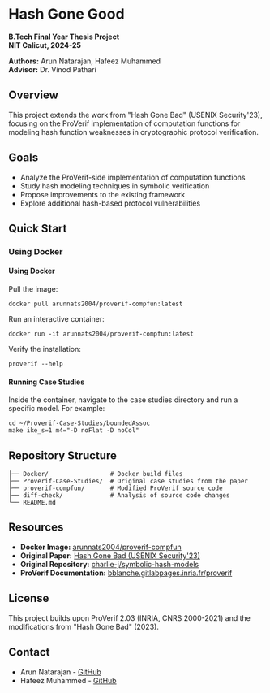 # Hash Gone Good

**B.Tech Final Year Thesis Project**  
**NIT Calicut, 2024-25**

**Authors:** Arun Natarajan, Hafeez Muhammed  
**Advisor:** Dr. Vinod Pathari

## Overview

This project extends the work from "Hash Gone Bad" (USENIX Security'23), focusing on the ProVerif implementation of computation functions for modeling hash function weaknesses in cryptographic protocol verification.

## Goals

- Analyze the ProVerif-side implementation of computation functions
- Study hash modeling techniques in symbolic verification
- Propose improvements to the existing framework
- Explore additional hash-based protocol vulnerabilities

## Quick Start

### Using Docker

#### Using Docker

Pull the image:

```
docker pull arunnats2004/proverif-compfun:latest
```

Run an interactive container:

```
docker run -it arunnats2004/proverif-compfun:latest
```

Verify the installation:

```
proverif --help
```

#### Running Case Studies

Inside the container, navigate to the case studies directory and run a specific model. For example:

```
cd ~/Proverif-Case-Studies/boundedAssoc
make ike_s=1 m4="-D noFlat -D noCol"
```

## Repository Structure

```
├── Docker/                 # Docker build files
├── Proverif-Case-Studies/  # Original case studies from the paper
├── proverif-compfun/       # Modified ProVerif source code
├── diff-check/             # Analysis of source code changes
└── README.md
```

## Resources

- **Docker Image:** [arunnats2004/proverif-compfun](https://hub.docker.com/repository/docker/arunnats2004/proverif-compfun/general)
- **Original Paper:** [Hash Gone Bad (USENIX Security'23)](https://www.usenix.org/conference/usenixsecurity23/presentation/cheval)
- **Original Repository:** [charlie-j/symbolic-hash-models](https://github.com/charlie-j/symbolic-hash-models)
- **ProVerif Documentation:** [bblanche.gitlabpages.inria.fr/proverif](https://bblanche.gitlabpages.inria.fr/proverif/)

## License

This project builds upon ProVerif 2.03 (INRIA, CNRS 2000-2021) and the modifications from "Hash Gone Bad" (2023).

## Contact

- Arun Natarajan - [GitHub](https://github.com/arunnats)
- Hafeez Muhammed - [GitHub](https://github.com/Hafeez-hm)
